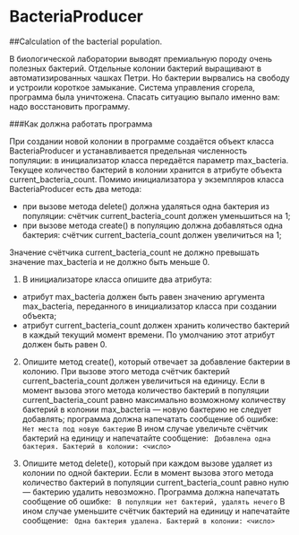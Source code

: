 # BacteriaProducer
##Calculation of the bacterial population.

В биологической лаборатории выводят премиальную породу очень полезных бактерий. Отдельные колонии бактерий выращивают в автоматизированных чашках Петри.
Но бактерии вырвались на свободу и устроили короткое замыкание. Система управления сгорела, программа была уничтожена. Спасать ситуацию выпало именно вам: надо восстановить программу.

###Как должна работать программа

При создании новой колонии в программе создаётся объект класса BacteriaProducer и устанавливается предельная численность популяции: в инициализатор класса передаётся параметр max_bacteria. 
Текущее количество бактерий в колонии хранится в атрибуте объекта current_bacteria_count.
Помимо инициализатора у экземпляров класса BacteriaProducer есть два метода:

- при вызове метода delete() должна удаляться одна бактерия из популяции: счётчик current_bacteria_count должен уменьшиться на 1;
- при вызове метода create() в популяцию должна добавляться одна бактерия: счётчик current_bacteria_count должен увеличиться на 1;
  
Значение счётчика current_bacteria_count не должно превышать значение max_bacteria и не должно быть меньше 0. 
1. В инициализаторе класса опишите два атрибута:
  - атрибут max_bacteria должен быть равен значению аргумента max_bacteria, переданного в инициализатор класса при создании объекта;
  - атрибут current_bacteria_count должен хранить количество бактерий в каждый текущий момент времени. По умолчанию этот атрибут должен быть равен 0.
2. Опишите метод create(), который отвечает за добавление бактерии в колонию. 
 При вызове этого метода счётчик бактерий current_bacteria_count должен увеличиться на единицу. 
 Если в момент вызова этого метода количество бактерий в популяции current_bacteria_count равно максимально возможному количеству бактерий в колонии max_bacteria — новую бактерию не следует добавлять; программа должна напечатать сообщение об ошибке:
``` Нет места под новую бактерию```
   В ином случае увеличьте счётчик бактерий на единицу и напечатайте сообщение:
``` Добавлена одна бактерия. Бактерий в колонии: <число>```
  
3. Опишите метод delete(), который при каждом вызове удаляет из колонии по одной бактерии. 
 Если в момент вызова этого метода количество бактерий в популяции current_bacteria_count равно нулю — бактерию удалить невозможно. Программа должна напечатать сообщение об ошибке:
``` В популяции нет бактерий, удалять нечего```
  В ином случае уменьшите счётчик бактерий на единицу и напечатайте сообщение:
``` Одна бактерия удалена. Бактерий в колонии: <число>```
  
